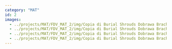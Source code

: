 ```yaml
---
category: "MAT"
id: 2
images:
  - ../projects/MAT/FDV_MAT_2/img/Copia di Burial Shrouds Dobrawa Brach Kaluzna 4.jpeg
  - ../projects/MAT/FDV_MAT_2/img/Copia di Burial Shrouds Dobrawa Brach Kaluzna 3.jpeg
  - ../projects/MAT/FDV_MAT_2/img/Copia di Burial Shrouds Dobrawa Brach Kaluzna 2.jpeg
  - ../projects/MAT/FDV_MAT_2/img/Copia di Burial Shrouds Dobrawa Brach Kaluzna 1.jpeg
---
```

